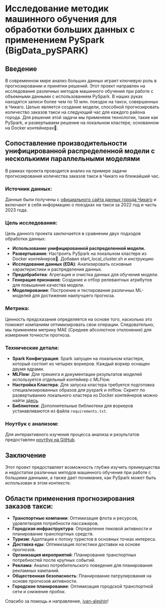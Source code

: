
# Исследование методик машинного обучения для обработки больших данных с применением PySpark  (BigData_pySPARK)

## Введение

В современном мире анализ больших данных играет ключевую роль в прогнозировании и принятии решений. Этот проект направлен на исследование различных методов машинного обучения при работе с объемными данными с использованием PySpark.
В наших руках находятся записи более чем по 10 млн. поездок на такси, совершенных в Чикаго. Целью является создание модели, способной прогнозировать количество заказов такси на следующий час для каждого района города. Для решения этой задачи мы применяем технологии, такие как PySpark, и развертываем решение на локальном кластере, основанном на Docker контейнерах🐳.

## Сопоставление производительности унифицированной распределенной модели с несколькими параллельными моделями

В рамках проекта проводится анализ на примере задачи прогнозирования количества заказов такси в Чикаго на ближайший час.

### Источник данных:
Данные были получены с [официального сайта данных города Чикаго](https://data.cityofchicago.org/Transportation/Taxi-Trips/wrvz-psew) и включают в себя информацию о поездках на такси за 2022 год и часть 2023 года.

### Цель исследования:

Цель данного проекта заключается в сравнении двух подходов обработки данных:
- **Использование унифицированной распределенной модели.**
- **Развертывание**: Настроить PySpark на локальном кластере из Docker контейнеров🐳. Добавил start_local_cluster.sh и инструкцию 
- **Исследование данных (EDA)**: Анализировать основные характеристики и распределения данных.
- **Предобработка**: Агрегация и очистка данных для обучения модели.
- **Генерация признаков**: Создание и отбор релевантных атрибутов для повышения качества модели.
- **Моделирование**: Построение и тестирование различных ML-моделей для достижения наилучшего прогноза.

### Метрика:

Ценность предсказания определяется на основе того, насколько это поможет компаниям оптимизировать свои операции. Следовательно, мы применяем метрику MAE (Среднее абсолютное отклонение) для измерения точности прогноза.

### Технические детали:

- **Spark Конфигурация**: Spark запущен на локальном кластере, который состоит из четырех воркеров. Каждый воркер оснащен двумя ядрами. 
- **MLFlow**: Для трекинга и документации результатов моделей используется отдельный контейнер с MLFlow.
- **Настройка Кластера**: Для запуска кластера требуется подготовка специализированных образов для pyspark и mlflow. Скрипт по развертыванию локального кластера из Docker контейнеров можно найти [здесь](https://github.com/wasjaip/BigData_pySPARK/blob/main/start_local_cluster.sh).
- **Библиотеки**: Дополнительные библиотеки для воркеров устанавливаются из файла `requirements.txt`.


  
### Ноутбук с анализом:
Для интерактивного изучения процесса анализа и результатов предоставлен [ноутбук на GitHub](https://github.com//wasjaip/BigData_pySPARK/taxi.ipynb).

## Заключение

Этот проект предоставляет возможность глубже изучить преимущества и недостатки различных методов машинного обучения при работе с большими данными, а также дает понимание, как PySpark может быть использован в этом контексте.

## Области применения прогнозирования заказов такси:

- **Транспортные компании**: Оптимизация флота и ресурсов, удовлетворяя потребности пассажиров.
- **Городская инфраструктура**: Определение пиковой активности и планирование транспортных средств.
- **Туризм**: Адаптация к потоку туристов в основных точках интереса.
- **Доставка еды**: Оптимизация логистики доставки на основе прогнозов.
- **Организация мероприятий**: Планирование транспортных потребностей после крупных событий.
- **Реклама**: Анализ потребительского поведения для планирования рекламных кампаний.
- **Общественная безопасность**: Планирование патрулирования на основе прогнозов активности.
- **Городское планирование**: Оптимизация городской транспортной сети и снижение пробок.

Спасибо за помощь и направление, [ivan-aleshin](https://github.com/ivan-aleshin)!

